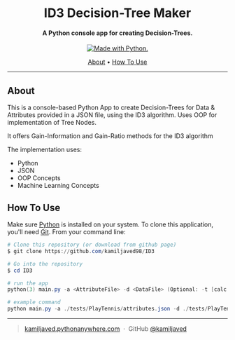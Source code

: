 
<h1 align="center">
  <br>
  ID3 Decision-Tree Maker
  <br>
</h1>

<h4 align="center">A Python console app for creating Decision-Trees.</h4>

<p align="center">

  <a href="https://www.python.org/">
		<img src="http://ForTheBadge.com/images/badges/made-with-python.svg" alt=" Made with Python.">
  </a>

</p>

<p align="center">
  <a href="#about">About</a> •
  <a href="#how-to-use">How To Use</a>
</p>

<hr>

## About

This is a console-based Python App to create Decision-Trees for Data & Attributes provided in a JSON file, using the ID3 algorithm. Uses OOP for implementation of Tree Nodes. 
<p> It offers Gain-Information and Gain-Ratio methods for the ID3 algorithm</p>
The implementation uses:

* Python
* JSON
* OOP Concepts
* Machine Learning Concepts

## How To Use

Make sure [Python](https://www.python.org/) is installed on your system. 
To clone this application, you'll need [Git](https://git-scm.com). From your command line:

```powershell
# Clone this repository (or download from github page)
$ git clone https://github.com/kamiljaved98/ID3

# Go into the repository
$ cd ID3

# run the app
python(3) main.py -a <AttributeFile> -d <DataFile> (Optional: -t [calc. Test-Set Accuracy] -r [use Gain-Ratio])

# example command
python main.py -a ./tests/PlayTennis/attributes.json -d ./tests/PlayTennis/data.json

```


---

> [kamiljaved.pythonanywhere.com](https://kamiljaved.pythonanywhere.com/) &nbsp;&middot;&nbsp;
> GitHub [@kamiljaved](https://github.com/kamiljaved)
